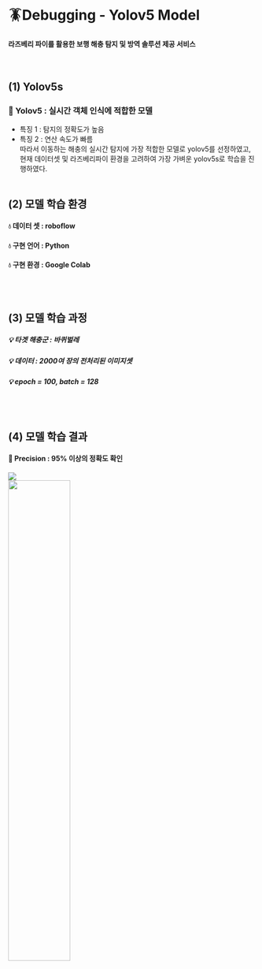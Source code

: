 # 🪳Debugging - Yolov5 Model
#### 라즈베리 파이를 활용한 보행 해충 탐지 및 방역 솔루션 제공 서비스
<br/>
  
## (1) Yolov5s
### 🔎 Yolov5 : 실시간 객체 인식에 적합한 모델
- 특징 1 :  탐지의 정확도가 높음 <br/>
- 특징 2 : 연산 속도가 빠름 <br/>
따라서 이동하는 해충의 실시간 탐지에 가장 적합한 모델로 yolov5를 선정하였고,  <br/>
현재 데이터셋 및 라즈베리파이 환경을 고려하여 가장 가벼운 yolov5s로 학습을 진행하였다. 
 <br/> <br/>
## (2) 모델 학습 환경
#### 💧 데이터 셋 :  roboflow
#### 💧 구현 언어 :  Python
#### 💧 구현 환경 :  Google Colab
 <br/> <br/>
## (3) 모델 학습 과정
##### 💡 타겟 해충군 :  바퀴벌레
##### 💡 데이터 : 2000여 장의 전처리된 이미지셋
##### 💡 epoch = 100,  batch = 128
 <br/> <br/>
## (4) 모델 학습 결과
#### 🌱 Precision : 95% 이상의 정확도 확인
<img src="https://user-images.githubusercontent.com/86199517/206706429-7f632597-2ba1-42ba-a332-a7de1297b94c.png">
<br/>
<img width="50%" src="https://user-images.githubusercontent.com/86199517/206708294-c96fb83d-abba-4501-83db-88a9a00926f2.jpg">
